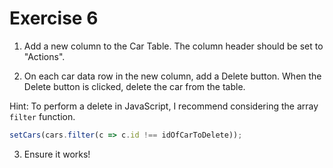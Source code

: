# Exercise 6

1. Add a new column to the Car Table. The column header should be set to "Actions".

2. On each car data row in the new column, add a Delete button. When the Delete button is clicked, delete the car from the table.

Hint: To perform a delete in JavaScript, I recommend considering the array `filter` function.

```javascript
setCars(cars.filter(c => c.id !== idOfCarToDelete));
```

3. Ensure it works!